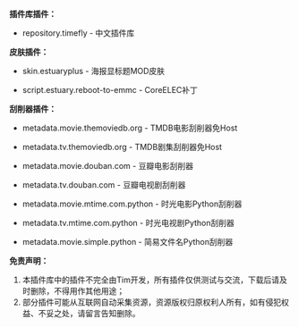 **插件库插件：**

* repository.timefly - 中文插件库


**皮肤插件：**

* skin.estuaryplus - 海报显标题MOD皮肤

* script.estuary.reboot-to-emmc - CoreELEC补丁


**刮削器插件：**

* metadata.movie.themoviedb.org - TMDB电影刮削器免Host

* metadata.tv.themoviedb.org - TMDB剧集刮削器免Host

* metadata.movie.douban.com - 豆瓣电影刮削器

* metadata.tv.douban.com - 豆瓣电视剧刮削器

* metadata.movie.mtime.com.python - 时光电影Python刮削器

* metadata.tv.mtime.com.python - 时光电视剧Python刮削器

* metadata.movie.simple.python - 简易文件名Python刮削器


**免责声明：**

1. 本插件库中的插件不完全由Tim开发，所有插件仅供测试与交流，下载后请及时删除，不得用作其他用途；
2. 部分插件可能从互联网自动采集资源，资源版权归原权利人所有，如有侵犯权益、不妥之处，请留言告知删除。
